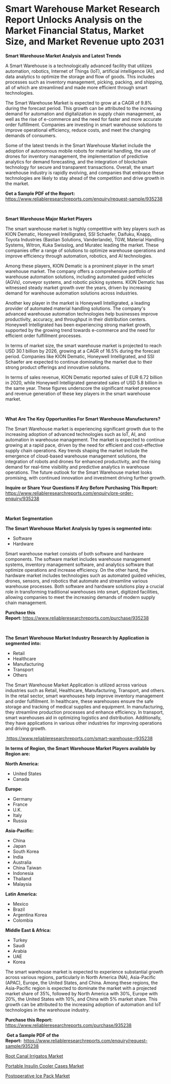 <p><h1>Smart Warehouse Market Research Report Unlocks Analysis on the Market Financial Status, Market Size, and Market Revenue upto 2031</h1></p><p><strong>Smart Warehouse Market Analysis and Latest Trends</strong></p>
<p><p>A Smart Warehouse is a technologically advanced facility that utilizes automation, robotics, Internet of Things (IoT), artificial intelligence (AI), and data analytics to optimize the storage and flow of goods. This includes processes such as inventory management, picking, packing, and shipping, all of which are streamlined and made more efficient through smart technologies.</p><p>The Smart Warehouse Market is expected to grow at a CAGR of 9.8% during the forecast period. This growth can be attributed to the increasing demand for automation and digitalization in supply chain management, as well as the rise of e-commerce and the need for faster and more accurate order fulfillment. Companies are investing in smart warehouse solutions to improve operational efficiency, reduce costs, and meet the changing demands of consumers.</p><p>Some of the latest trends in the Smart Warehouse Market include the adoption of autonomous mobile robots for material handling, the use of drones for inventory management, the implementation of predictive analytics for demand forecasting, and the integration of blockchain technology for secure and transparent transactions. Overall, the smart warehouse industry is rapidly evolving, and companies that embrace these technologies are likely to stay ahead of the competition and drive growth in the market.</p></p>
<p><strong>Get a Sample PDF of the Report:&nbsp;</strong> <a href="https://www.reliableresearchreports.com/enquiry/request-sample/935238">https://www.reliableresearchreports.com/enquiry/request-sample/935238</a></p>
<p>&nbsp;</p>
<p><strong>Smart Warehouse Major Market Players</strong></p>
<p><p>The smart warehouse market is highly competitive with key players such as KION Dematic, Honeywell Intelligrated, SSI Schaefer, Daifuku, Knapp, Toyota Industries (Bastian Solutions, Vanderlande), TGW, Material Handling Systems, Witron, Kuka Swisslog, and Muratec leading the market. These companies offer a range of solutions to optimize warehouse operations and improve efficiency through automation, robotics, and AI technologies.</p><p>Among these players, KION Dematic is a prominent player in the smart warehouse market. The company offers a comprehensive portfolio of warehouse automation solutions, including automated guided vehicles (AGVs), conveyor systems, and robotic picking systems. KION Dematic has witnessed steady market growth over the years, driven by increasing demand for warehouse automation solutions across industries.</p><p>Another key player in the market is Honeywell Intelligrated, a leading provider of automated material handling solutions. The company's advanced warehouse automation technologies help businesses improve productivity, accuracy, and throughput in their distribution centers. Honeywell Intelligrated has been experiencing strong market growth, supported by the growing trend towards e-commerce and the need for efficient order fulfillment processes.</p><p>In terms of market size, the smart warehouse market is projected to reach USD 30.1 billion by 2026, growing at a CAGR of 16.5% during the forecast period. Companies like KION Dematic, Honeywell Intelligrated, and SSI Schaefer are expected to continue dominating the market due to their strong product offerings and innovative solutions.</p><p>In terms of sales revenue, KION Dematic reported sales of EUR 6.72 billion in 2020, while Honeywell Intelligrated generated sales of USD 5.8 billion in the same year. These figures underscore the significant market presence and revenue generation of these key players in the smart warehouse market.</p></p>
<p>&nbsp;</p>
<p><strong>What Are The Key Opportunities For Smart Warehouse Manufacturers?</strong></p>
<p><p>The Smart Warehouse market is experiencing significant growth due to the increasing adoption of advanced technologies such as IoT, AI, and automation in warehouse management. The market is expected to continue growing at a rapid pace, driven by the need for efficient and cost-effective supply chain operations. Key trends shaping the market include the emergence of cloud-based warehouse management solutions, the integration of robots and drones for enhanced productivity, and the rising demand for real-time visibility and predictive analytics in warehouse operations. The future outlook for the Smart Warehouse market looks promising, with continued innovation and investment driving further growth.</p></p>
<p><strong>Inquire or Share Your Questions If Any Before Purchasing This Report:</strong> <a href="https://www.reliableresearchreports.com/enquiry/pre-order-enquiry/935238">https://www.reliableresearchreports.com/enquiry/pre-order-enquiry/935238</a></p>
<p>&nbsp;</p>
<p><strong>Market Segmentation</strong></p>
<p><strong>The Smart Warehouse Market Analysis by types is segmented into:</strong></p>
<p><ul><li>Software</li><li>Hardware</li></ul></p>
<p><p>Smart warehouse market consists of both software and hardware components. The software market includes warehouse management systems, inventory management software, and analytics software that optimize operations and increase efficiency. On the other hand, the hardware market includes technologies such as automated guided vehicles, drones, sensors, and robotics that automate and streamline various warehouse processes. Both software and hardware solutions play a crucial role in transforming traditional warehouses into smart, digitized facilities, allowing companies to meet the increasing demands of modern supply chain management.</p></p>
<p><strong>Purchase this Report:&nbsp;</strong><a href="https://www.reliableresearchreports.com/purchase/935238">https://www.reliableresearchreports.com/purchase/935238</a></p>
<p>&nbsp;</p>
<p><strong>The Smart Warehouse Market Industry Research by Application is segmented into:</strong></p>
<p><ul><li>Retail</li><li>Healthcare</li><li>Manufacturing</li><li>Transport</li><li>Others</li></ul></p>
<p><p>The Smart Warehouse Market Application is utilized across various industries such as Retail, Healthcare, Manufacturing, Transport, and others. In the retail sector, smart warehouses help improve inventory management and order fulfillment. In healthcare, these warehouses ensure the safe storage and tracking of medical supplies and equipment. In manufacturing, they streamline production processes and enhance efficiency. In transport, smart warehouses aid in optimizing logistics and distribution. Additionally, they have applications in various other industries for improving operations and driving growth.</p></p>
<p><a href="https://www.reliableresearchreports.com/smart-warehouse-r935238">&nbsp;https://www.reliableresearchreports.com/smart-warehouse-r935238</a></p>
<p><strong>In terms of Region, the Smart Warehouse Market Players available by Region are:</strong></p>
<p>
    <p> <strong> North America: </strong>
        <ul>
            <li>United States</li>
            <li>Canada</li>
        </ul>
        </p> 
    <p> <strong> Europe: </strong>
        <ul>
            <li>Germany</li>
            <li>France</li>
            <li>U.K.</li>
            <li>Italy</li>
            <li>Russia</li>
        </ul>
        </p> 
    <p> <strong> Asia-Pacific: </strong>
        <ul>
            <li>China</li>
            <li>Japan</li>
            <li>South Korea</li>
            <li>India</li>
            <li>Australia</li>
            <li>China Taiwan</li>
            <li>Indonesia</li>
            <li>Thailand</li>
            <li>Malaysia</li>
        </ul>
        </p> 
    <p> <strong> Latin America: </strong>
        <ul>
            <li>Mexico</li>
            <li>Brazil</li>
            <li>Argentina Korea</li>
            <li>Colombia</li>
        </ul>
        </p> 
    <p> <strong> Middle East & Africa: </strong>
        <ul>
            <li>Turkey</li>
            <li>Saudi</li>
            <li>Arabia</li>
            <li>UAE</li>
            <li>Korea</li>
        </ul>
    </p>
    </p>
<p><p>The smart warehouse market is expected to experience substantial growth across various regions, particularly in North America (NA), Asia-Pacific (APAC), Europe, the United States, and China. Among these regions, the Asia-Pacific region is expected to dominate the market with a projected market share of 35%, followed by North America with 30%, Europe with 20%, the United States with 10%, and China with 5% market share. This growth can be attributed to the increasing adoption of automation and IoT technologies in the warehouse industry.</p></p>
<p><strong>Purchase this Report: </strong><a href="https://www.reliableresearchreports.com/purchase/935238">https://www.reliableresearchreports.com/purchase/935238</a></p>
<p>&nbsp;<strong>Get a Sample PDF of the Report:&nbsp;&nbsp;</strong><a href="https://www.reliableresearchreports.com/enquiry/request-sample/935238">https://www.reliableresearchreports.com/enquiry/request-sample/935238</a></p>
<p><strong></strong></p>
<p><p><a href="https://github.com/irjbaube82/Market-Research-Report-List-1/blob/main/root-canal-irrigatos-market.md">Root Canal Irrigatos Market</a></p><p><a href="https://github.com/mdmisese/Market-Research-Report-List-1/blob/main/portable-insulin-cooler-cases-market.md">Portable Insulin Cooler Cases Market</a></p><p><a href="https://github.com/wybrqqeb6/Market-Research-Report-List-1/blob/main/postoperative-ice-pack-market.md">Postoperative Ice Pack Market</a></p></p>